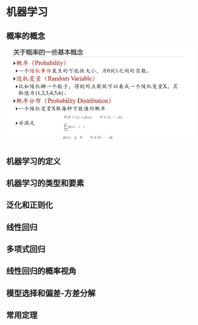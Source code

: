 # 机器学习

## 概率的概念

![image-20240809194513703](../../Image/image-20240809194513703.png)

## 机器学习的定义

## 机器学习的类型和要素

## 泛化和正则化

## 线性回归

## 多项式回归

## 线性回归的概率视角

## 模型选择和偏差-方差分解

## 常用定理


